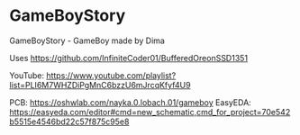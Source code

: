 # GameBoyStory
 GameBoyStory - GameBoy made by Dima

 Uses https://github.com/InfiniteCoder01/BufferedOreonSSD1351

YouTube: https://www.youtube.com/playlist?list=PLI6M7WHZDiPgMnC6bzzU6mJrcqKfyf4U9

PCB: https://oshwlab.com/nayka.0.lobach.01/gameboy
EasyEDA: https://easyeda.com/editor#cmd=new_schematic,cmd_for_project=70e542b5515e4546bd22c57f875c95e8
